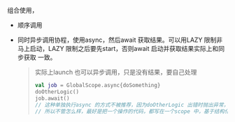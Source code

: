 组合使用，

- 顺序调用

- 同时异步调用协程，使用async，然后await 获取结果。可以用LAZY 限制非马上启动，LAZY 限制之后要先start，否则await 启动并获取结果实际上和同步获取 一致。

    > 实际上launch 也可以异步调用，只是没有结果，要自己处理
    >
    > ```kotlin
    > val job = GlobalScope.async{doSomething}
    > doOtherLogic()
    > job.await()
    > // 这种单独执行async 的方式不被推荐，因为doOtherLogic 出错时抛出异常，取消整体操作，但是job 还在后台运行 -- 因为GlobalScope 
    > // 所以不管怎么样，最好是把一个操作的代码，都写在一个scope 中，基于结构化结构，便于取消
    > ```



